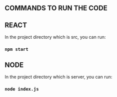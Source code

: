 ## COMMANDS TO RUN THE CODE

## REACT

In the project directory which is src, you can run:

### `npm start`

## NODE

In the project directory which is server, you can run:

### `node index.js`

